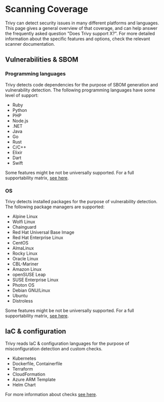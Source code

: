 # Scanning Coverage

Trivy can detect security issues in many different platforms and languages. This page gives a general overview of that coverage, and can help answer the frequently asked question "Does Trivy support X?". For more detailed information about the specific features and options, check the relevant scanner documentation.

## Vulnerabilities & SBOM

### Programming languages
Trivy detects code dependencies for the purpose of SBOM generation and vulnerability detection. The following programming languages have some level of support:

- Ruby
- Python
- PHP
- Node.js
- .NET
- Java
- Go
- Rust
- C/C++
- Elixir
- Dart
- Swift

Some features might be not be universally supported. For a full supportability matrix, [see here](../docs/coverage/language/index.md).

### OS
Trivy detects installed packages for the purpose of vulnerability detection. The following package managers are supported:

- Alpine Linux
- Wolfi Linux
- Chainguard
- Red Hat Universal Base Image
- Red Hat Enterprise Linux
- CentOS
- AlmaLinux
- Rocky Linux
- Oracle Linux
- CBL-Mariner
- Amazon Linux
- openSUSE Leap
- SUSE Enterprise Linux
- Photon OS
- Debian GNU/Linux
- Ubuntu
- Distroless

Some features might be not be universally supported. For a full supportability matrix, [see here](../docs/coverage/os/index.md).

## IaC & configuration
Trivy reads IaC & configuration languages for the purpose of misconfiguration detection and custom checks.

- Kubernetes
- Dockerfile, Containerfile
- Terraform 
- CloudFormation
- Azure ARM Template
- Helm Chart

For more information about checks [see here](../docs/coverage/iac/index.md).
